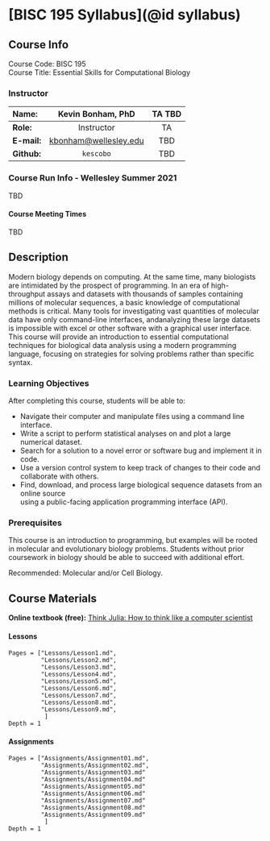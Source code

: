 # [BISC 195 Syllabus](@id syllabus)

## Course Info

Course Code: BISC 195  
Course Title: Essential Skills for Computational Biology

### Instructor
| **Name:**         | Kevin Bonham, PhD       | TA TBD |
|:------------------|:-----------------------:|:------:|
| **Role:**         | Instructor              | TA     |
| **E-mail:**        | kbonham@wellesley.edu  | TBD    |
| **Github:**       | `kescobo`               | TBD    |

### Course Run Info - Wellesley Summer 2021

TBD

#### Course Meeting Times

TBD

## Description

Modern biology depends on computing.
At the same time, many biologists are intimidated by the prospect of programming.
In an era of high-throughput assays
and datasets with thousands of samples containing millions of molecular sequences,
a basic knowledge of computational methods is critical.
Many tools for investigating vast quantities of molecular data have only command-line interfaces,
andanalyzing these large datasets is impossible
with excel or other software with a graphical user interface.
This course will provide an introduction to essential computational techniques
for biological data analysis using a modern programming language,
focusing on strategies for solving problems rather than specific syntax.

### Learning Objectives

After completing this course, students will be able to:

- Navigate their computer and manipulate files using a command line interface.
- Write a script to perform statistical analyses on and plot a large numerical dataset.
- Search for a solution to a novel error or software bug and implement it in code.
- Use a version control system to keep track of changes to their code
  and collaborate with others.
- Find, download, and process large biological sequence datasets from an online source  
  using a public-facing application programming interface (API).

### Prerequisites

This course is an introduction to programming,
but examples will be rooted in molecular and evolutionary biology problems.
Students without prior coursework in biology should be able to succeed with additional effort.

Recommended: Molecular and/or Cell Biology.

## Course Materials

**Online textbook (free):**
[Think Julia: How to think like a computer scientist](https://benlauwens.github.io/ThinkJulia.jl/latest/book.html)


#### Lessons

```@contents
Pages = ["Lessons/Lesson1.md",
         "Lessons/Lesson2.md",
         "Lessons/Lesson3.md",
         "Lessons/Lesson4.md",
         "Lessons/Lesson5.md",
         "Lessons/Lesson6.md",
         "Lessons/Lesson7.md",
         "Lessons/Lesson8.md",
         "Lessons/Lesson9.md",
          ]
Depth = 1
```

#### Assignments

```@contents
Pages = ["Assignments/Assignment01.md",
         "Assignments/Assignment02.md",
         "Assignments/Assignment03.md"
         "Assignments/Assignment04.md"
         "Assignments/Assignment05.md"
         "Assignments/Assignment06.md"
         "Assignments/Assignment07.md"
         "Assignments/Assignment08.md"
         "Assignments/Assignment09.md"
          ]
Depth = 1
```
